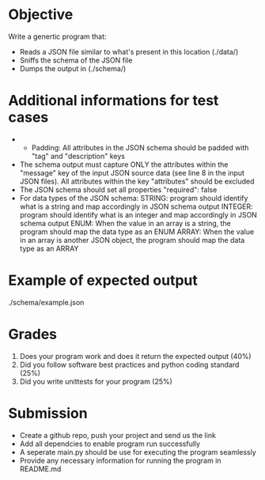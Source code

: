 # Objective

Write a genertic program that:

- Reads a JSON file similar to what's present in this location (./data/)
- Sniffs the schema of the JSON file
- Dumps the output in (./schema/)

# Additional informations for test cases

- - Padding: All attributes in the JSON schema should be padded with "tag" and "description" keys
- The schema output must capture ONLY the attributes within the "message" key of the input JSON source data (see line 8 in the input JSON files). All attributes within the key "attributes" should be excluded
- The JSON schema should set all properties "required": false
- For data types of the JSON schema:
  STRING: program should identify what is a string and map accordingly in JSON schema output
  INTEGER: program should identify what is an integer and map accordingly in JSON schema output
  ENUM: When the value in an array is a string, the program should map the data type as an ENUM
  ARRAY: When the value in an array is another JSON object, the program should map the data type as an ARRAY

# Example of expected output

./schema/example.json

# Grades

1. Does your program work and does it return the expected output (40%)
2. Did you follow software best practices and python coding standard (25%)
3. Did you write unittests for your program (25%)

# Submission

- Create a github repo, push your project and send us the link
- Add all dependcies to enable program run successfully
- A seperate main.py should be use for executing the program seamlessly
- Provide any necessary information for running the program in README.md
